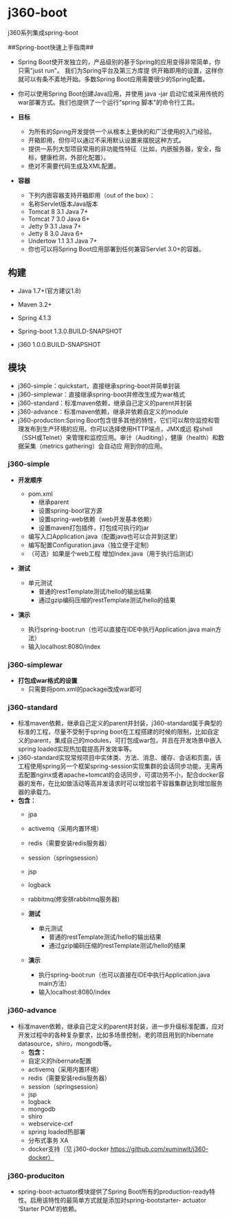 j360-boot
==============

j360系列集成spring-boot



##Spring-boot快速上手指南##
- Spring Boot使开发独立的，产品级别的基于Spring的应用变得非常简单，你只需"just run"。 我们为Spring平台及第三方库提
供开箱即用的设置，这样你就可以有条不紊地开始。多数Spring Boot应用需要很少的Spring配置。
- 你可以使用Spring Boot创建Java应用，并使用 java -jar 启动它或采用传统的war部署方式。我们也提供了一个运行"spring
脚本"的命令行工具。

- **目标**
    - 为所有的Spring开发提供一个从根本上更快的和广泛使用的入门经验。
    - 开箱即用，但你可以通过不采用默认设置来摆脱这种方式。
    - 提供一系列大型项目常用的非功能性特征（比如，内嵌服务器，安全，指标，健康检测，外部化配置）。
    - 绝对不需要代码生成及XML配置。
- **容器**
    - 下列内嵌容器支持开箱即用（out of the box）：
    - 名称Servlet版本Java版本
    - Tomcat 8 3.1 Java 7+
    - Tomcat 7 3.0 Java 6+
    - Jetty 9 3.1 Java 7+
    - Jetty 8 3.0 Java 6+
    - Undertow 1.1 3.1 Java 7+
    - 你也可以将Spring Boot应用部署到任何兼容Servlet 3.0+的容器。

## 构建 ##
- Java 1.7+(官方建议1.8)
- Maven 3.2+

- Spring 4.1.3
- Spring-boot 1.3.0.BUILD-SNAPSHOT
- j360 1.0.0.BUILD-SNAPSHOT

## 模块 ##
- j360-simple：quickstart，直接继承spring-boot并简单封装
- j360-simplewar：直接继承spring-boot并修改生成为war格式
- j360-standard：标准maven依赖，继承自己定义的parent并封装
- j360-advance：标准maven依赖，继承并依赖自定义的module
- j360-production:Spring Boot包含很多其他的特性，它们可以帮你监控和管理发布到生产环境的应用。你可以选择使用HTTP端点，JMX或远
                  程shell（SSH或Telnet）来管理和监控应用。审计（Auditing），健康（health）和数据采集（metrics gathering）会自动应
                  用到你的应用。
### j360-simple ###

- **开发顺序**
    - pom.xml
        - 继承parent
        - 设置spring-boot官方源
        - 设置spring-web依赖（web开发基本依赖）
        - 设置maven打包插件，打包成可执行的jar
    - 编写入口Application.java（配置java也可以合并到这里）
    - 编写配置Configuration.java（独立便于定制）
    - （可选）如果是个web工程 增加Index.java（用于执行后测试）
- **测试**
    - 单元测试
        -   普通的restTemplate测试/hello的输出结果
        -   通过gzip编码压缩的restTemplate测试/hello的结果
    
- **演示**
    - 执行spring-boot:run（也可以直接在IDE中执行Application.java main方法）
    - 输入localhost:8080/index
    

### j360-simplewar ###
- **打包成war格式的设置**
    - 只需要将pom.xml的package改成war即可
    
### j360-standard ###
- 标准maven依赖，继承自己定义的parent并封装，j360-standard属于典型的标准的工程，尽量不受制于spring boot在工程搭建的时候的限制，比如自定义的parent，集成自己的modules，可打包成war包，并且在开发场景中嵌入spring loaded实现热加载提高开发效率等。
- j360-standard实现常规项目中实体类、方法、消息、缓存、会话和页面，该工程使用spring另一个框架spring-session实现集群的会话同步功能，无需再去配置nginx或者apache+tomcat的会话同步，可谓功劳不小，配合docker容器的发布，在比如做活动等高并发请求时可以增加若干容器集群达到增加服务器的承载力。
- **包含：**
    - jpa
    - activemq（采用内置环境）
    - redis（需要安装redis服务器）
    - session（springsession）
    - jsp
    - logback
    - rabbitmq(修安排rabbitmq服务器)
    
    - **测试**
        - 单元测试
            -   普通的restTemplate测试/hello的输出结果
            -   通过gzip编码压缩的restTemplate测试/hello的结果
        
    - **演示**
        - 执行spring-boot:run（也可以直接在IDE中执行Application.java main方法）
        - 输入localhost:8080/index
        
### j360-advance ###
- 标准maven依赖，继承自己定义的parent并封装，进一步升级标准配置，应对开发过程中的各种复杂要求，比如多场景控制，老的项目用到的hibernate datasource，shiro，mongodb等。
  - **包含：**
  - 自定义的hibernate配置
  - activemq（采用内置环境）
  - redis（需要安装redis服务器）
  - session（springsession）
  - jsp
  - logback
  - mongodb
  - shiro
  - webservice-cxf
  - spring loaded热部署
  - 分布式事务 XA
  - docker支持（见 j360-docker https://github.com/xuminwlt/j360-docker）
  
### j360-produciton ###
- spring-boot-actuator模块提供了Spring Boot所有的production-ready特性。启用该特性的最简单方式就是添加对spring-bootstarter-
  actuator ‘Starter POM’的依赖。
  